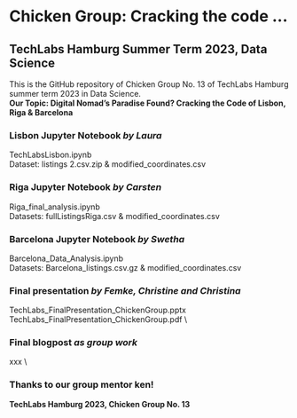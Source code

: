 # Chicken Group: Cracking the code ...
## TechLabs Hamburg Summer Term 2023, Data Science

This is the GitHub repository of Chicken Group No. 13 of TechLabs Hamburg summer term 2023 in Data Science.\
**Our Topic: Digital Nomad’s Paradise Found? Cracking the Code of Lisbon, Riga & Barcelona**
### Lisbon Jupyter Notebook *by Laura*
TechLabsLisbon.ipynb\
Dataset: listings 2.csv.zip & modified_coordinates.csv
### Riga Jupyter Notebook *by Carsten*
Riga_final_analysis.ipynb\
Datasets: fullListingsRiga.csv & modified_coordinates.csv
### Barcelona Jupyter Notebook *by Swetha*
Barcelona_Data_Analysis.ipynb \
Datasets: Barcelona_listings.csv.gz & modified_coordinates.csv
### Final presentation *by Femke, Christine and Christina*
TechLabs_FinalPresentation_ChickenGroup.pptx \
TechLabs_FinalPresentation_ChickenGroup.pdf \
### Final blogpost *as group work*
xxx \
### Thanks to our group mentor ken!
**TechLabs Hamburg 2023,  Chicken Group No. 13**
